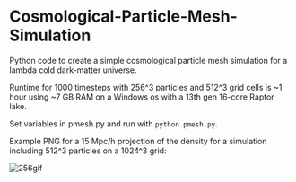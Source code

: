 # Cosmological-Particle-Mesh-Simulation
Python code to create a simple cosmological particle mesh simulation for a lambda cold dark-matter universe.

Runtime for 1000 timesteps with 256^3 particles and 512^3 grid cells is ~1 hour using ~7 GB RAM on a Windows os with a 13th gen 16-core Raptor lake.

Set variables in pmesh.py and run with `python pmesh.py`.

Example PNG for a 15 Mpc/h projection of the density for a simulation including 512^3 particles on a 1024^3 grid:

![256gif](https://github.com/grkooij/Cosmological-Particle-Mesh-Simulation/blob/master/cosmological_simulation.png)
